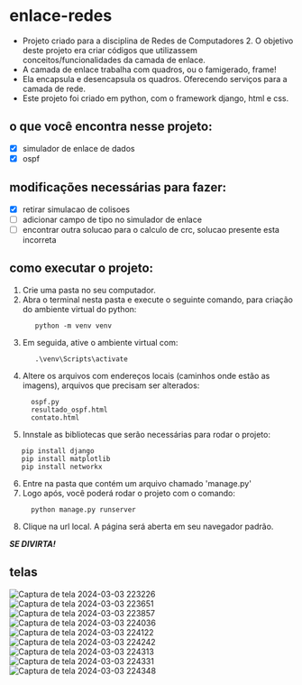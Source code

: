 # enlace-redes
- Projeto criado para a disciplina de Redes de Computadores 2. O objetivo deste projeto era criar códigos que utilizassem conceitos/funcionalidades da camada de enlace.
- A camada de enlace trabalha com quadros, ou o famigerado, frame!
- Ela encapsula e desencapsula os quadros. Oferecendo serviços para a camada de rede.
- Este projeto foi criado em python, com o framework django, html e css.

## o que você encontra nesse projeto:
- [x] simulador de enlace de dados
- [x] ospf

## modificações necessárias para fazer:
- [x] retirar simulacao de colisoes
- [ ] adicionar campo de tipo no simulador de enlace
- [ ] encontrar outra solucao para o calculo de crc, solucao presente esta incorreta

## como executar o projeto:
1. Crie uma pasta no seu computador.
2. Abra o terminal nesta pasta e execute o seguinte comando, para criação do ambiente virtual do python:
   ```
      python -m venv venv
   ```
4. Em seguida, ative o ambiente virtual com:
   ```
      .\venv\Scripts\activate
   ```
6. Altere os arquivos com endereços locais (caminhos onde estão as imagens), arquivos que precisam ser alterados:
   ```
     ospf.py
     resultado_ospf.html
     contato.html
   ```
5. Innstale as bibliotecas que serão necessárias para rodar o projeto:
  ```
     pip install django
     pip install matplotlib
     pip install networkx
  ```
6. Entre na pasta que contém um arquivo chamado 'manage.py'
7. Logo após, você poderá rodar o projeto com o comando:
   ```
     python manage.py runserver
   ```
8. Clique na url local. A página será aberta em seu navegador padrão.

***SE DIVIRTA!***

## telas
![Captura de tela 2024-03-03 223226](https://github.com/francielefranca/enlace-redes/assets/92552849/7768f65f-0cb5-4e41-9d99-9c08c8657633)
![Captura de tela 2024-03-03 223651](https://github.com/francielefranca/enlace-redes/assets/92552849/4808ef28-3f74-4e3b-8af4-ecd2ea25bd7d)
![Captura de tela 2024-03-03 223857](https://github.com/francielefranca/enlace-redes/assets/92552849/8f7b58bc-202f-4579-8acf-08ce930537eb)
![Captura de tela 2024-03-03 224036](https://github.com/francielefranca/enlace-redes/assets/92552849/9e09b6bb-1f29-4840-8ce1-3682686c8532)
![Captura de tela 2024-03-03 224122](https://github.com/francielefranca/enlace-redes/assets/92552849/b783c9a1-ca74-42d6-a56c-ad51281d1d5a)
![Captura de tela 2024-03-03 224242](https://github.com/francielefranca/enlace-redes/assets/92552849/c0db97e5-0f6a-48aa-9ac9-03fabc2cc54c)
![Captura de tela 2024-03-03 224313](https://github.com/francielefranca/enlace-redes/assets/92552849/4809a70b-8629-4f71-9086-cbb925af7b1a)
![Captura de tela 2024-03-03 224331](https://github.com/francielefranca/enlace-redes/assets/92552849/a15cb6f9-1ece-4360-a291-378f16d34d7e)
![Captura de tela 2024-03-03 224348](https://github.com/francielefranca/enlace-redes/assets/92552849/6f5f3139-dcc9-4c39-99ae-0252b9131198)
